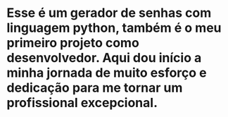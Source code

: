 # Esse é um gerador de senhas com linguagem python, também é o meu primeiro projeto como desenvolvedor. Aqui dou início a minha jornada de muito esforço e dedicação para me tornar um profissional excepcional.
